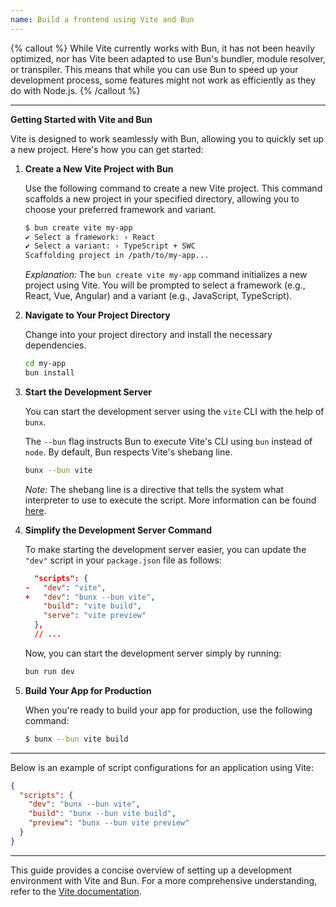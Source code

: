 ```yaml
---
name: Build a frontend using Vite and Bun
---
```


{% callout %}
While Vite currently works with Bun, it has not been heavily optimized, nor has Vite been adapted to use Bun's bundler, module resolver, or transpiler. This means that while you can use Bun to speed up your development process, some features might not work as efficiently as they do with Node.js.
{% /callout %}

---

**Getting Started with Vite and Bun**

Vite is designed to work seamlessly with Bun, allowing you to quickly set up a new project. Here's how you can get started:

1. **Create a New Vite Project with Bun**

   Use the following command to create a new Vite project. This command scaffolds a new project in your specified directory, allowing you to choose your preferred framework and variant.

   ```bash
   $ bun create vite my-app
   ✔ Select a framework: › React
   ✔ Select a variant: › TypeScript + SWC
   Scaffolding project in /path/to/my-app...
   ```

   *Explanation:* The `bun create vite my-app` command initializes a new project using Vite. You will be prompted to select a framework (e.g., React, Vue, Angular) and a variant (e.g., JavaScript, TypeScript).

2. **Navigate to Your Project Directory**

   Change into your project directory and install the necessary dependencies.

   ```bash
   cd my-app
   bun install
   ```

3. **Start the Development Server**

   You can start the development server using the `vite` CLI with the help of `bunx`.

   The `--bun` flag instructs Bun to execute Vite's CLI using `bun` instead of `node`. By default, Bun respects Vite's shebang line.

   ```bash
   bunx --bun vite
   ```

   *Note:* The shebang line is a directive that tells the system what interpreter to use to execute the script. More information can be found [here](<https://en.wikipedia.org/wiki/Shebang_(Unix)>).

4. **Simplify the Development Server Command**

   To make starting the development server easier, you can update the `"dev"` script in your `package.json` file as follows:

   ```json-diff#package.json
     "scripts": {
   -   "dev": "vite",
   +   "dev": "bunx --bun vite",
       "build": "vite build",
       "serve": "vite preview"
     },
     // ...
   ```

   Now, you can start the development server simply by running:

   ```bash
   bun run dev
   ```

5. **Build Your App for Production**

   When you're ready to build your app for production, use the following command:

   ```bash
   $ bunx --bun vite build
   ```

---
Below is an example of script configurations for an application using Vite:

```json
{
  "scripts": {
    "dev": "bunx --bun vite",
    "build": "bunx --bun vite build",
    "preview": "bunx --bun vite preview"
  }
}
```
---
This guide provides a concise overview of setting up a development environment with Vite and Bun. For a more comprehensive understanding, refer to the [Vite documentation](https://vitejs.dev/guide/).
